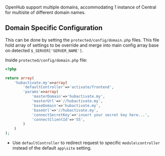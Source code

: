 OpenHub support multiple domains, accommodating 1 instance of Central for multisite of different domain names.

## Domain Specific Configuration
This can be done by setting the `protected/config/domain.php` files. This file hold array of settings to be override and merge into main config array base on detected `$_SERVER['SERVER_NAME']`. 

Inside `protected/config/domain.php` file:
```php
<?php

return array(
    'hubactivate.my'=>array(
        'defaultController'=>'activate/frontend',
        'params'=>array(
            'masterDomain'=>'hubactivate.my',
            'masterUrl'=>'//hubactivate.my',
            'baseDomain'=>'hubactivate.my',
            'baseUrl'=>'//hubactivate.my',
            'connectSecretKey'=>'insert your secret key here...',
            'connectClientId'=>'55',
        )
    )
);
```

  * Use `defaultController` to redirect request to specific `module\controller` instead of the default `app\site` setting.